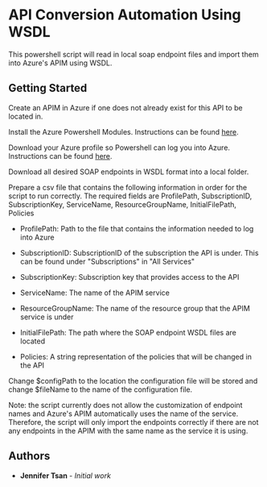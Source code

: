 # API Conversion Automation Using WSDL

This powershell script will read in local soap endpoint files and import them into Azure's APIM using WSDL.

## Getting Started

Create an APIM in Azure if one does not already exist for this API to be located in.

Install the Azure Powershell Modules. Instructions can be found [here](https://docs.microsoft.com/en-us/powershell/azure/install-azurerm-ps?view=azurermps-6.6.0).

Download your Azure profile so Powershell can log you into Azure. Instructions can be found [here](https://blogs.technet.microsoft.com/dataplatform/2016/11/16/set-your-powershell-session-to-automatically-log-into-azure/).

Download all desired SOAP endpoints in WSDL format into a local folder.

Prepare a csv file that contains the following information in order for the script to run correctly. The required fields are ProfilePath, SubscriptionID, SubscriptionKey, ServiceName, ResourceGroupName, InitialFilePath, Policies

- ProfilePath: Path to the file that contains the information needed to log into Azure
	
- SubscriptionID: SubscriptionID of the subscription the API is under. This can be found under "Subscriptions" in "All Services"
	
- SubscriptionKey: Subscription key that provides access to the API
	
- ServiceName: The name of the APIM service
	
- ResourceGroupName: The name of the resource group that the APIM service is under
	
- InitialFilePath: The path where the SOAP endpoint WSDL files are located
	
- Policies: A string representation of the policies that will be changed in the API
	
Change $configPath to the location the configuration file will be stored and change $fileName to the name of the configuration file.

Note: the script currently does not allow the customization of endpoint names and Azure's APIM automatically uses the name of the service. Therefore, the script will  only import the endpoints correctly if there are not any endpoints in the APIM with the same name as the service it is using.

## Authors

* **Jennifer Tsan** - *Initial work*



